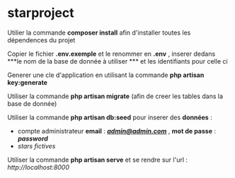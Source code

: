 # starproject

 Utilier la commande **composer install** afin d'installer toutes les dépendences du projet

 Copier le fichier **.env.exemple** et le renommer en **.env** , inserer dedans ***le nom de la base de donnée à utiliser *** et les identifiants pour celle ci

 Generer une cle d'application en utilisant la commande **php artisan key:generate**

 Utiliser la commande **php artisan migrate** (afin de creer les tables dans la base de donnée)

 Utiliser la commande **php artisan db:seed** pour inserer des **données** : 
 - compte administrateur **email** : ***admin@admin.com*** , **mot de passe** : ***password***
 - *stars fictives*

 Utiliser la commande **php artisan serve** et se rendre sur l'url : *http://localhost:8000*